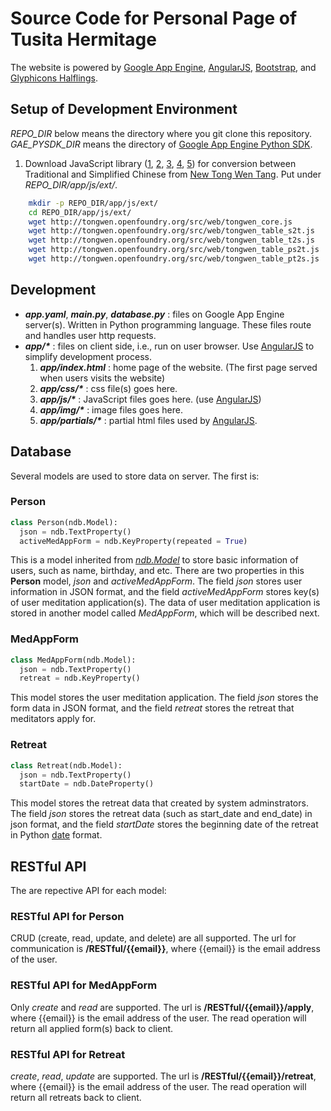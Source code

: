 Source Code for Personal Page of Tusita Hermitage
=========

The website is powered by [Google App Engine](https://developers.google.com/appengine/), [AngularJS](http://angularjs.org/), [Bootstrap](http://twitter.github.com/bootstrap/), and [Glyphicons Halflings](http://glyphicons.com/).

## Setup of Development Environment

<i>REPO_DIR</i> below means the directory where you git clone this repository. <i>GAE_PYSDK_DIR</i> means the directory of [Google App Engine Python SDK](https://developers.google.com/appengine/downloads#Google_App_Engine_SDK_for_Python).

1. Download JavaScript library ([1](http://tongwen.openfoundry.org/src/web/tongwen_core.js), [2](http://tongwen.openfoundry.org/src/web/tongwen_table_s2t.js), [3](http://tongwen.openfoundry.org/src/web/tongwen_table_t2s.js), [4](http://tongwen.openfoundry.org/src/web/tongwen_table_ps2t.js), [5](http://tongwen.openfoundry.org/src/web/tongwen_table_pt2s.js)) for conversion between Traditional and Simplified Chinese from [New Tong Wen Tang](http://tongwen.openfoundry.org/). Put under <i>REPO_DIR/app/js/ext/</i>.
```bash
    mkdir -p REPO_DIR/app/js/ext/
    cd REPO_DIR/app/js/ext/
    wget http://tongwen.openfoundry.org/src/web/tongwen_core.js
    wget http://tongwen.openfoundry.org/src/web/tongwen_table_s2t.js
    wget http://tongwen.openfoundry.org/src/web/tongwen_table_t2s.js
    wget http://tongwen.openfoundry.org/src/web/tongwen_table_ps2t.js
    wget http://tongwen.openfoundry.org/src/web/tongwen_table_pt2s.js
```

Development 
---------

* <i><b>app.yaml</b></i>, <i><b>main.py</b></i>, <i><b>database.py</b></i> : files on Google App Engine server(s). Written in Python programming language. These files route and handles user http requests.
* <i><b>app/\*</b></i> : files on client side, i.e., run on user browser. Use [AngularJS](http://angularjs.org/) to simplify development process.
  1. <i><b>app/index.html</b></i> : home page of the website. (The first page served when users visits the website)
  2. <i><b>app/css/\*</b></i> : css file(s) goes here.
  3. <i><b>app/js/\*</b></i> : JavaScript files goes here. (use [AngularJS](http://angularjs.org/))
  4. <i><b>app/img/\*</b></i> : image files goes here.
  5. <i><b>app/partials/\*</b></i> : partial html files used by [AngularJS](http://angularjs.org/).

## Database
Several models are used to store data on server. The first is:
### Person
```python
class Person(ndb.Model):
  json = ndb.TextProperty()
  activeMedAppForm = ndb.KeyProperty(repeated = True)
```
This is a model inherited from <i>[ndb.Model](https://developers.google.com/appengine/docs/python/ndb/modelclass)</i> to store basic information of users, such as name, birthday, and etc. There are two properties in this <b>Person</b> model, <i>json</i> and <i>activeMedAppForm</i>. The field <i>json</i> stores user information in JSON format, and the field <i>activeMedAppForm</i> stores key(s) of user meditation application(s). The data of user meditation application is stored in another model called <i>MedAppForm</i>, which will be described next.

### MedAppForm
```python
class MedAppForm(ndb.Model):
  json = ndb.TextProperty()
  retreat = ndb.KeyProperty()
```
This model stores the user meditation application. The field <i>json</i> stores the form data in JSON format, and the field <i>retreat</i> stores the retreat that meditators apply for.

### Retreat
```python
class Retreat(ndb.Model):
  json = ndb.TextProperty()
  startDate = ndb.DateProperty()
```
This model stores the retreat data that created by system adminstrators. The field <i>json</i> stores the retreat data (such as start_date and end_date) in json format, and the field <i>startDate</i> stores the beginning date of the retreat in Python [date](http://docs.python.org/2/library/datetime.html) format.

## RESTful API
The are repective API for each model:
### RESTful API for Person
CRUD (create, read, update, and delete) are all supported. The url for communication is <b>/RESTful/{{email}}</b>, where {{email}} is the email address of the user.

### RESTful API for MedAppForm
Only <i>create</i> and <i>read</i> are supported. The url is <b>/RESTful/{{email}}/apply</b>, where {{email}} is the email address of the user. The read operation will return all applied form(s) back to client.

### RESTful API for Retreat
<i>create</i>, <i>read</i>, <i>update</i> are supported. The url is <b>/RESTful/{{email}}/retreat</b>, where {{email}} is the email address of the user. The read operation will return all retreats back to client.

